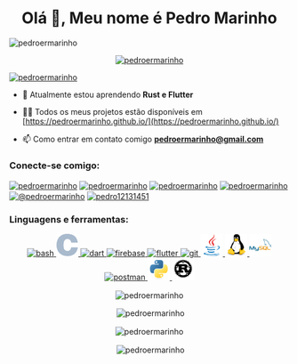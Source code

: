 <h1 align="center">Olá 👋, Meu nome é Pedro Marinho</h1>
<p align="left"> <img src="https://komarev.com/ghpvc/?username=pedroermarinho&label=Profile%20views&color=0e75b6&style=flat" alt="pedroermarinho" /> </p>

<p align="center"> <a href="https://github.com/ryo-ma/github-profile-trophy"><img src="https://github-profile-trophy.vercel.app/?username=pedroermarinho&theme=nord&margin-w=15" alt="pedroermarinho" /></a> </p>

<p align="left"> <a href="https://twitter.com/pedroermarinho" target="blank"><img src="https://img.shields.io/twitter/follow/pedroermarinho?logo=twitter&style=for-the-badge" alt="pedroermarinho" /></a> </p>

- 🌱 Atualmente estou aprendendo **Rust e Flutter**

- 👨‍💻 Todos os meus projetos estão disponíveis em [https://pedroermarinho.github.io/](https://pedroermarinho.github.io/)

- 📫 Como entrar em contato comigo **pedroermarinho@gmail.com**

<h3 align="left">Conecte-se comigo:</h3>
<p align="left">
<a href="https://dev.to/pedroermarinho" target="blank"><img align="center" src="https://img.shields.io/badge/dev.to-0A0A0A?style=for-the-badge&logo=dev.to&logoColor=white" alt="pedroermarinho" height="30" width="100" /></a>
<a href="https://twitter.com/pedroermarinho" target="blank"><img align="center" src="https://img.shields.io/badge/Twitter-1DA1F2?style=for-the-badge&logo=twitter&logoColor=white" alt="pedroermarinho" height="30" width="100" /></a>
<a href="https://linkedin.com/in/pedroermarinho" target="blank"><img align="center" src="https://img.shields.io/badge/LinkedIn-0077B5?style=for-the-badge&logo=linkedin&logoColor=white" alt="pedroermarinho" height="30" width="100" /></a>
<a href="https://instagram.com/pedroermarinho" target="blank"><img align="center" src="https://img.shields.io/badge/Instagram-E4405F?style=for-the-badge&logo=instagram&logoColor=white" alt="pedroermarinho" height="30" width="100" /></a>
<a href="https://medium.com/@pedroermarinho" target="blank"><img align="center" src="https://img.shields.io/badge/Medium-12100E?style=for-the-badge&logo=medium&logoColor=white" alt="@pedroermarinho" height="30" width="100" /></a>
<a href="https://www.youtube.com/c/pedro12131451" target="blank"><img align="center" src="https://img.shields.io/badge/YouTube-FF0000?style=for-the-badge&logo=youtube&logoColor=white" alt="pedro12131451" height="30" width="100" /></a>
</p>

<h3 align="left">Linguagens e ferramentas:</h3>
<p align="center"> <a href="https://www.gnu.org/software/bash/" target="_blank"> <img src="https://www.vectorlogo.zone/logos/gnu_bash/gnu_bash-icon.svg" alt="bash" width="40" height="40"/> </a> <a href="https://www.cprogramming.com/" target="_blank"> <img src="https://raw.githubusercontent.com/devicons/devicon/master/icons/c/c-original.svg" alt="c" width="40" height="40"/> </a> <a href="https://dart.dev" target="_blank"> <img src="https://www.vectorlogo.zone/logos/dartlang/dartlang-icon.svg" alt="dart" width="40" height="40"/> </a> <a href="https://firebase.google.com/" target="_blank"> <img src="https://www.vectorlogo.zone/logos/firebase/firebase-icon.svg" alt="firebase" width="40" height="40"/> </a> <a href="https://flutter.dev" target="_blank"> <img src="https://www.vectorlogo.zone/logos/flutterio/flutterio-icon.svg" alt="flutter" width="40" height="40"/> </a> <a href="https://git-scm.com/" target="_blank"> <img src="https://www.vectorlogo.zone/logos/git-scm/git-scm-icon.svg" alt="git" width="40" height="40"/> </a> <a href="https://www.java.com" target="_blank"> <img src="https://raw.githubusercontent.com/devicons/devicon/master/icons/java/java-original.svg" alt="java" width="40" height="40"/> </a> <a href="https://www.linux.org/" target="_blank"> <img src="https://raw.githubusercontent.com/devicons/devicon/master/icons/linux/linux-original.svg" alt="linux" width="40" height="40"/> </a> <a href="https://www.mysql.com/" target="_blank"> <img src="https://raw.githubusercontent.com/devicons/devicon/master/icons/mysql/mysql-original-wordmark.svg" alt="mysql" width="40" height="40"/> </a> <a href="https://postman.com" target="_blank"> <img src="https://www.vectorlogo.zone/logos/getpostman/getpostman-icon.svg" alt="postman" width="40" height="40"/> </a> <a href="https://www.python.org" target="_blank"> <img src="https://raw.githubusercontent.com/devicons/devicon/master/icons/python/python-original.svg" alt="python" width="40" height="40"/> </a> <a href="https://www.rust-lang.org" target="_blank"> <img src="https://raw.githubusercontent.com/devicons/devicon/master/icons/rust/rust-plain.svg" alt="rust" width="40" height="40"/> </a> </p>

<p align="center"><img align="center" src="https://github-readme-stats.vercel.app/api/top-langs?username=pedroermarinho&show_icons=true&locale=pt-br&count_private=true&langs_count=10&hide=javascript,html,css,cmake,makefile&theme=nord" alt="pedroermarinho" /></p>

<p align="center">&nbsp;<img align="center" src="https://github-readme-stats.vercel.app/api?username=pedroermarinho&show_icons=true&locale=pt-br&count_private=true&theme=nord" alt="pedroermarinho" /></p>

<p align="center"><img align="center" src="https://github-readme-streak-stats.herokuapp.com/?user=pedroermarinho&locale=pt-br&theme=nord" alt="pedroermarinho" /></p>

<p align="center">&nbsp;<img align="center" src="https://github-readme-stats.vercel.app/api/wakatime?username=pedroermarinho&theme=nord" alt="pedroermarinho" /></p>
